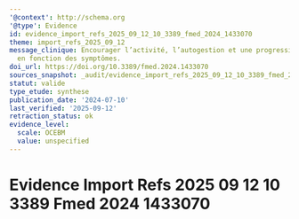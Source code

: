 ```yaml
---
'@context': http://schema.org
'@type': Evidence
id: evidence_import_refs_2025_09_12_10_3389_fmed_2024_1433070
theme: import_refs_2025_09_12
message_clinique: Encourager l’activité, l’autogestion et une progression graduée
  en fonction des symptômes.
doi_url: https://doi.org/10.3389/fmed.2024.1433070
sources_snapshot: _audit/evidence_import_refs_2025_09_12_10_3389_fmed_2024_1433070.json
statut: valide
type_etude: synthese
publication_date: '2024-07-10'
last_verified: '2025-09-12'
retraction_status: ok
evidence_level:
  scale: OCEBM
  value: unspecified
---
```

# Evidence Import Refs 2025 09 12 10 3389 Fmed 2024 1433070

